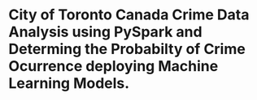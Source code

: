 # City of Toronto Canada Crime Data Analysis using PySpark and Determing the Probabilty of Crime Ocurrence deploying Machine Learning Models.
